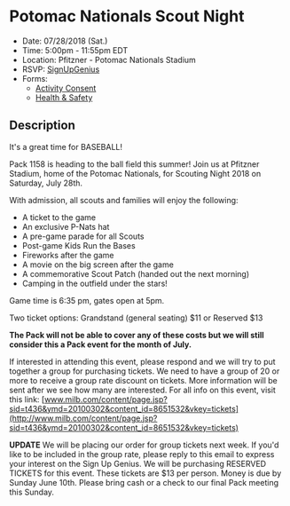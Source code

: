 # Potomac Nationals Scout Night

- Date: 07/28/2018 (Sat.)
- Time: 5:00pm - 11:55pm EDT
- Location: Pfitzner - Potomac Nationals Stadium
- RSVP: [SignUpGenius](https://www.signupgenius.com/go/10c0949aba92caafc1-potomac)
- Forms:
    - [Activity Consent](scout-night-activity-consent-form.pdf) 
    - [Health & Safety](https://filestore.scouting.org/filestore/HealthSafety/pdf/680-001_AB.pdf)

## Description

It's a great time for BASEBALL!

Pack 1158 is heading to the ball field this summer!  Join us at Pfitzner
Stadium, home of the Potomac Nationals, for Scouting Night 2018 on Saturday,
July 28th. 

With admission, all scouts and families will enjoy the following:

- A ticket to the game 
- An exclusive P-Nats hat 
- A pre-game parade for all Scouts 
- Post-game Kids Run the Bases
- Fireworks after the game
- A movie on the big screen after the game
- A commemorative Scout Patch (handed out the next morning)
- Camping in the outfield under the stars!

 Game time is 6:35 pm, gates open at 5pm.

 Two ticket options: Grandstand (general seating) $11 or Reserved $13

**The Pack will not be able to cover any of these costs but we will still
consider this a Pack event for the month of July.**

If interested in attending this event, please respond and we will try to put
together a group for purchasing tickets.  We need to have a group of 20 or more
to receive a group rate discount on tickets.  More information will be sent
after we see how many are interested. For all info on this event, visit this
link:
[www.milb.com/content/page.jsp?sid=t436&ymd=20100302&content_id=8651532&vkey=tickets](http://www.milb.com/content/page.jsp?sid=t436&ymd=20100302&content_id=8651532&vkey=tickets)

**UPDATE** We will be placing our order for group tickets next week. If you'd
like to be included in the group rate, please reply to this email to express
your interest on the Sign Up Genius. We will be purchasing RESERVED TICKETS for
this event. These tickets are $13 per person. Money is due by Sunday June 10th.
Please bring cash or a check to our final Pack meeting this Sunday.
